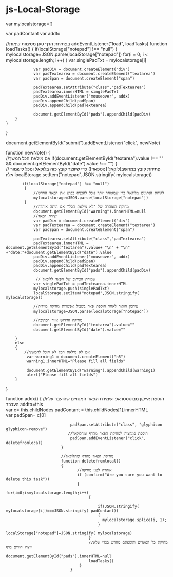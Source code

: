 # js-Local-Storage
var mylocalstorage=[]

var padContant
var addto

//בפתיחת הדף טען מסימות קימות
addEventListener("load", loadTasks)
function loadTasks()
{
    if(localStorage["notepad"] !== "null")
    {
        mylocalstorage=JSON.parse(localStorage["notepad"])
        for(i = 0; i < mylocalstorage.length; i++)
        {
            var singlePadTxt = mylocalstorage[i]
                   
                var padDiv = document.createElement("div")
                var padTextearea = document.createElement("textarea")
                var padSpan = document.createElement("span")
                
                padTextearea.setAttribute("class","padTextearea")
                padTextearea.innerHTML = singlePadTxt
                padDiv.addEventListener("mouseover", addx)
                padDiv.appendChild(padSpan)
                padDiv.appendChild(padTextearea)
                
                document.getElementById("pads").appendChild(padDiv)                     
        }       
    }
}


document.getElementById("submit").addEventListener("click", newNote)

function newNote()
{   
    //אם מילאת הכל המשך
    if(document.getElementById("textarea").value !== "" && document.getElementById("date").value !== "")
         {   
             //  פתיחת קובץ במחשב(לוקאל [נוטפאד]) כדי שיווצר קובץ כזה בלוקאל ונוכל לישמור אליו
            localStorage.setItem("notepad",JSON.stringify( mylocalstorage))

           if(localStorage["notepad"] !== "null")
            {
                //לקיחת הנתונים מלוקאל כדי שמאוחר יותר נוכל להכניס בפוש את הפאד החדש
                mylocalstorage=JSON.parse(localStorage["notepad"])
            }    
                //מחיקת האזהרה של "לא מילאת הכל" אם היתה אזהרה 
                document.getElementById("warning").innerHTML=null
                //יצירת הפאד
                var padDiv = document.createElement("div")
                var padTextearea = document.createElement("textarea")
                var padSpan = document.createElement("span")
                
                padTextearea.setAttribute("class","padTextearea")
                padTextearea.innerHTML =  document.getElementById("textarea").value+ "\n" + "\n" +"date:"+document.getElementById("date").value
                padDiv.addEventListener("mouseover", addx)
                padDiv.appendChild(padSpan)
                padDiv.appendChild(padTextearea)
                document.getElementById("pads").appendChild(padDiv)
                
                 // שמירת הכיתוב של הפאד ללוכאל
                var singlePadTxt = padTextearea.innerHTML
                mylocalstorage.push(singlePadTxt)
                localStorage.setItem("notepad",JSON.stringify( mylocalstorage))
                
                //עידכון הוואר לאחר הוספת פאד בשביל אפשרות מחיקה מיידית               
                mylocalstorage=JSON.parse(localStorage["notepad"])
               
                //מחיקה וחידוש אזור הכתיבה
                document.getElementById("textarea").value=""
                document.getElementById("date").value=""
                                              
        }
        else
        {
            //אם לא מילאת הכל לא תוכל להמשיך
             var warning1 = document.createElement("h5")
             warning1.innerHTML="Please fill all fields"
           
             document.getElementById("warning").appendChild(warning1)
             alert("Please fill all fields")
        }
}

  function addx()
                            {
                                //הוספת אייקון מבוטסטראפ ושמירת הפאד המסויים שהועבר עליו העכבר
                                addto=this  
                                var c= this.childNodes
                                padContant = this.childNodes[1].innerHTML   
                                var padSpan= c[0]
                                
                                padSpan.setAttribute("class", "glyphicon glyphicon-remove")
                               //הוספת פונקציה למחיקת הפאד מהדף ומהלוקאל
                                padSpan.addEventListener("click", deletefromlocal) 
                            }
                           
                            //מחיקת הפאד מהדף ומהלוקאל 
                            function deletefromlocal()
                            {  
                                   //אזהרה לפני מחיקה
                                   if (confirm("Are you sure you want to delete this task"))
                                   {
                                         for(i=0;i<mylocalstorage.length;i++)
                                        {
                                            
                                            if(JSON.stringify( mylocalstorage[i])===JSON.stringify( padContant))
                                            {
                                              mylocalstorage.splice(i, 1);
                                            }
                                            localStorage["notepad"]=JSON.stringify( mylocalstorage)
                                        }
                                        //מחיקת כל הפאדים והוספתם מחדש בכדי שלא יווצרו חורים בדף
                                        document.getElementById("pads").innerHTML=null
                                        loadTasks()
                                    }   
                                }    

